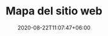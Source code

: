 ---
title: "Mapa del sitio web"
date: 2020-08-22T11:07:47+06:00
draft: false

# meta description
description: "mapa del sitio web"

# type
type: "legal"
---